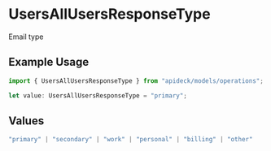 # UsersAllUsersResponseType

Email type

## Example Usage

```typescript
import { UsersAllUsersResponseType } from "apideck/models/operations";

let value: UsersAllUsersResponseType = "primary";
```

## Values

```typescript
"primary" | "secondary" | "work" | "personal" | "billing" | "other"
```